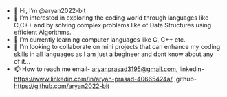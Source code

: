- 👋 Hi, I’m @aryan2022-bit
- 👀 I’m interested in exploring the coding world through languages like C,C++ and by solving complex problems like of Data Structures using efficient Algorithms.
- 🌱 I’m currently learning computer languages like C, C++ etc.
- 💞️ I’m looking to collaborate on mini projects that can enhance my coding skills in all languages as I am just a begineer and dont know about any of it...
- 📫 How to reach me email- aryanprasad3195@gmail.com, linkedin-https://www.linkedin.com/in/aryan-prasad-40665424a/ ,github- https://github.com/aryan2022-bit
<!---
aryan2022-bit/aryan2022-bit is a ✨ special ✨ repository because its `README.md` (this file) appears on your GitHub profile.
You can click the Preview link to take a look at your changes.
--->
